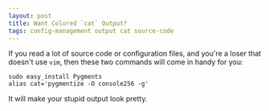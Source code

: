 ```yaml
---
layout: post
title: Want Colored `cat` Output?
tags: config-management output cat source-code
---
```


If you read a lot of source code or configuration files, and you're a loser that doesn't use `vim`, then these two commands will come in handy for you:

    sudo easy_install Pygments
    alias cat='pygmentize -O console256 -g'

It will make your stupid output look pretty. 